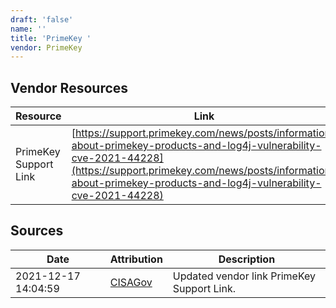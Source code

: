 ```yaml
---
draft: 'false'
name: ''
title: 'PrimeKey '
vendor: PrimeKey
---
```


## Vendor Resources
| Resource | Link |
| --- | --- |
| PrimeKey Support Link | [https://support.primekey.com/news/posts/information-about-primekey-products-and-log4j-vulnerability-cve-2021-44228](https://support.primekey.com/news/posts/information-about-primekey-products-and-log4j-vulnerability-cve-2021-44228) |



## Sources
| Date | Attribution | Description |
| --- | --- | --- |
| 2021-12-17 14:04:59 | [CISAGov](https://raw.githubusercontent.com/cisagov/log4j-affected-db/develop/README.md) | Updated vendor link PrimeKey Support Link.  |

